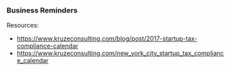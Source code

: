 ### Business Reminders

Resources:

- https://www.kruzeconsulting.com/blog/post/2017-startup-tax-compliance-calendar
- https://www.kruzeconsulting.com/new_york_city_startup_tax_compliance_calendar
